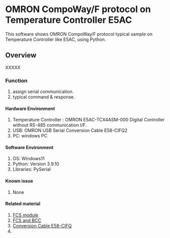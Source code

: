 # OMRON CompoWay/F protocol on Temperature Controller E5AC
This software shows OMRON CompoWay/F protocol typical sample on Temperature Controller like E5AC, using Python.
## Overview
XXXXX
### Function
1. assign serial communication.
2. typical command & response.

#### Hardware Environment
  1. Temperature Controller : OMRON E5AC-TCX4ASM-000 Digital Controller without RS-485 communication I/F.
  2. USB: OMRON USB Serial Conversion Cable E58-CIFQ2
  3. PC: windows PC
#### Software Environment
  1. OS: Windows11
  2. Python: Version 3.9.10
  3. Libraries: PySerial
#### Known issue
  1. None
#### Related material
  1. [FCS module](https://github.com/TurBoss/TurBoHostLink)
  2. [FCS and BCC](https://github.com/TurBoss/TurBoHostLink)
  3. [Conversion Cable E58-CIFQ](https://www.fa.omron.co.jp/data_pdf/cat/e58-cifq2_ds_e_1_6_csm1011536.pdf?id=3166)
  4. 


